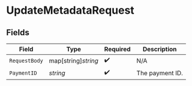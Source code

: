 # UpdateMetadataRequest


## Fields

| Field               | Type                | Required            | Description         |
| ------------------- | ------------------- | ------------------- | ------------------- |
| `RequestBody`       | map[string]*string* | :heavy_check_mark:  | N/A                 |
| `PaymentID`         | *string*            | :heavy_check_mark:  | The payment ID.     |